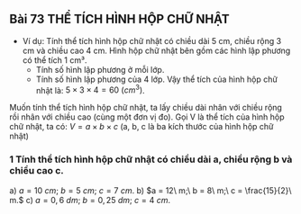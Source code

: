 ## Bài 73 THỂ TÍCH HÌNH HỘP CHỮ NHẬT

* Ví dụ: Tính thể tích hình hộp chữ nhật có chiều dài 5 cm, chiều rộng 3 cm và chiều cao 4 cm.
  Hình hộp chữ nhật bên gồm các hình lập phương có thể tích 1 cm³.
  - Tính số hình lập phương ở mỗi lớp.
  - Tính số hình lập phương của 4 lớp.
  Vậy thể tích của hình hộp chữ nhật là: $5 \times 3 \times 4 = 60\ (cm^3)$.

Muốn tính thể tích hình hộp chữ nhật, ta lấy chiều dài nhân với chiều rộng rồi nhân với chiều cao (cùng một đơn vị đo).
Gọi V là thể tích của hình hộp chữ nhật, ta có:
$V = a \times b \times c$
(a, b, c là ba kích thước của hình hộp chữ nhật)

### 1 Tính thể tích hình hộp chữ nhật có chiều dài a, chiều rộng b và chiều cao c.
a) $a = 10\ cm;\ b = 5\ cm;\ c = 7\ cm.$
b) $a = 12\ m;\ b = 8\ m;\ c = \frac{15}{2}\ m.$
c) $a = 0,6\ dm;\ b = 0,25\ dm;\ c = 4\ cm.$
